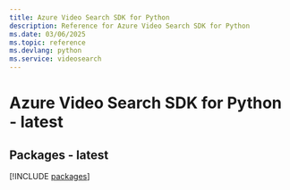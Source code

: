 ```yaml
---
title: Azure Video Search SDK for Python
description: Reference for Azure Video Search SDK for Python
ms.date: 03/06/2025
ms.topic: reference
ms.devlang: python
ms.service: videosearch
---
```

# Azure Video Search SDK for Python - latest
## Packages - latest
[!INCLUDE [packages](video-search-index.md)]